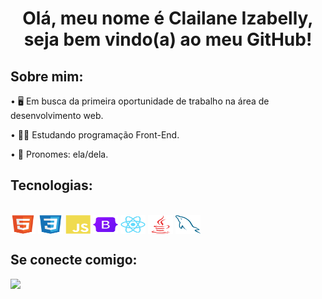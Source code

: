 <div align= "center">
  <h1> 
   Olá, meu nome é Clailane Izabelly, seja bem vindo(a) ao meu GitHub!
  </h1> 
</div>

 
  ## Sobre mim:
 
• 🖥 Em busca da primeira oportunidade de trabalho na área de desenvolvimento web.

• 👩‍💻 Estudando programação Front-End.

• 👩 Pronomes: ela/dela.


</div>


## Tecnologias:

<div style="display: inline_block"><br>
 <img align="center" alt="HTML" title="HTML" height="30" width="40" src="https://raw.githubusercontent.com/devicons/devicon/master/icons/html5/html5-original.svg">
  <img align="center" alt="CSS" title="CSS" height="30" width="40" src="https://raw.githubusercontent.com/devicons/devicon/master/icons/css3/css3-original.svg">
  <img align="center" alt="JS" title="Javascript" height="30" width="40" src="https://raw.githubusercontent.com/devicons/devicon/master/icons/javascript/javascript-plain.svg">
  <img align="center" alt="Bootstrap" title="Bootstrap" height="30" width="40" src="https://raw.githubusercontent.com/devicons/devicon/55609aa5bd817ff167afce0d965585c92040787a/icons/bootstrap/bootstrap-original.svg">
  <img align="center" alt="React" title="React" height="30" width="40" src="https://raw.githubusercontent.com/devicons/devicon/master/icons/react/react-original.svg">
  <img align="center" alt="Java" title="Java" height="30" width="40" src="https://raw.githubusercontent.com/devicons/devicon/1119b9f84c0290e0f0b38982099a2bd027a48bf1/icons/java/java-plain.svg">
  <img align="center" alt="MySQL" title="MySQL" height="30" width="40" src="https://raw.githubusercontent.com/devicons/devicon/55609aa5bd817ff167afce0d965585c92040787a/icons/mysql/mysql-original.svg">
  
  ## Se conecte comigo:
 
<div> 
  <a href="https://www.linkedin.com/in/clailane-armeris" target="_blank"><img src="https://img.shields.io/badge/-LinkedIn-%230077B5?style=for-the-badge&logo=linkedin&logoColor=white" target="_blank"></a> 
  
</div>
  
  



